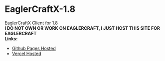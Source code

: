 # EaglerCraftX-1.8
EaglerCraftX Client for 1.8  
**I DO NOT OWN OR WORK ON EAGLERCRAFT, I JUST HOST THIS SITE FOR EAGLERCRAFT**  
**Links:**
- [Github Pages Hosted](https://prestont500.github.io/EaglerCraftX-1.8/)
- [Vercel Hosted](eaglercraftx1-8-neng0xyl5-prestont500.vercel.app)
